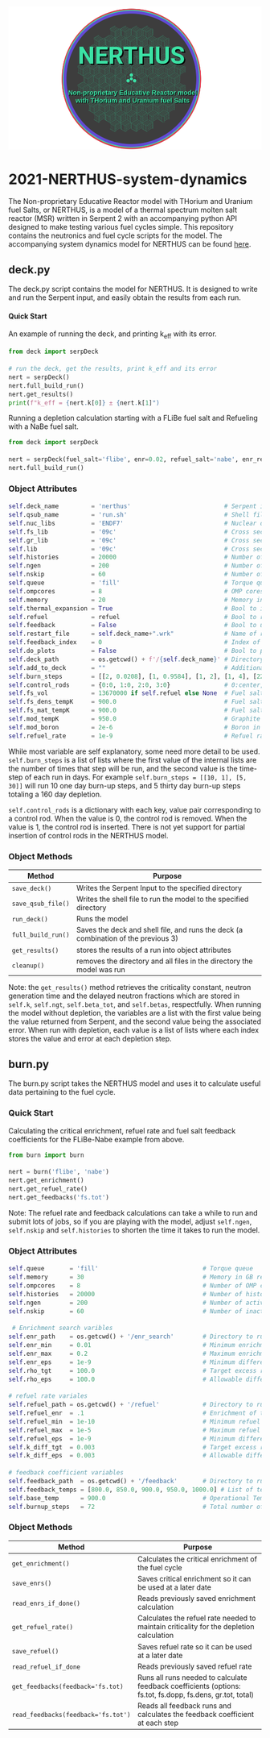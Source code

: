![alt text](https://github.com/ondrejch/2022-NERTHUS-neutronics/blob/main/images/NERTHUS_logo.png "NERTHUS")

# 2021-NERTHUS-system-dynamics
The Non-proprietary Educative Reactor model with THorium and Uranium fuel Salts, or NERTHUS, is a model of a thermal spectrum molten salt reactor (MSR) written in Serpent 2 with an accompanying python API designed to make testing various fuel cycles simple. This repository contains the neutronics and fuel cycle scripts for the model. The accompanying system dynamics model for NERTHUS can be found [here](https://github.com/ondrejch/2021-NERTHUS-core). 

## deck.py

The deck.py script contains the model for NERTHUS. It is designed to write and run the Serpent input, and easily obtain the results from each run.

#### Quick Start

An example of running the deck, and printing k<sub>eff</sub> with its error. 
```python
from deck import serpDeck

# run the deck, get the results, print k_eff and its error
nert = serpDeck()
nert.full_build_run()
nert.get_results()
print(f"k_eff = {nert.k[0]} ± {nert.k[1]")
```

Running a depletion calculation starting with a FLiBe fuel salt and Refueling with a NaBe fuel salt.

```python
from deck import serpDeck

nert = serpDeck(fuel_salt='flibe', enr=0.02, refuel_salt='nabe', enr_ref=0.1, refuel=True)
nert.full_build_run()
```

### Object Attributes

```python
self.deck_name         = 'nerthus'                          # Serpent input file name
self.qsub_name         = 'run.sh'                           # Shell file name which runs SERPENT
self.nuc_libs          = 'ENDF7'                            # Nuclear data library
self.fs_lib            = '09c'                              # Cross section temperature selection for fuel salt
self.gr_lib            = '09c'                              # Cross section temperature selection for graphite
self.lib               = '09c'                              # Cross section temperature selection for other materials
self.histories         = 20000                              # Number of histories to run per generation
self.ngen              = 200                                # Number of active generations
self.nskip             = 60                                 # Number of inactive generations
self.queue             = 'fill'                             # Torque queue ('local' to run on your machine)
self.ompcores          = 8                                  # OMP cores used when running SERPENT
self.memory            = 20                                 # Memory in GB requested for node
self.thermal_expansion = True                               # Bool to include thermal expansion; if False, reactor is modeled at 900K
self.refuel            = refuel                             # Bool to run burnup calculation
self.feedback          = False                              # Bool to use restart file
self.restart_file      = self.deck_name+".wrk"              # Name of restart file
self.feedback_index    = 0                                  # Index of burnup step to read material definitions from restart file
self.do_plots          = False                              # Bool to plot core
self.deck_path         = os.getcwd() + f'/{self.deck_name}' # Directory where SERPENT is ran
self.add_to_deck       = ""                                 # Additional Serpent inputs you want to add to the deck
self.burn_steps        = [[2, 0.0208], [1, 0.9584], [1, 2], [1, 4], [22, 7], [44, 30]] # depletion steps  
self.control_rods      = {0:0, 1:0, 2:0, 3:0}               # 0:center, 1:top, 2:bottom left, 3:bottom right; 0:fully removed, 1:fully inserted
self.fs_vol            = 13670000 if self.refuel else None  # Fuel salt volume if refueling
self.fs_dens_tempK     = 900.0                              # Fuel salt temp. used for density calc. [K]
self.fs_mat_tempK      = 900.0                              # Fuel salt temp. used for material XS [K]
self.mod_tempK         = 950.0                              # Graphite temp.
self.mod_boron         = 2e-6                               # Boron in graphite (2ppm default)
self.refuel_rate       = 1e-9                               # Refuel rate of the reactor
```

While most variable are self explanatory, some need more detail to be used.
`self.burn_steps` is a list of lists where the first value of the internal lists are the number of times that step will be run, and the second value is the time-step of each run in days.
For example `self.burn_steps = [[10, 1], [5, 30]]` will run 10 one day burn-up steps, and 5 thirty day burn-up steps totaling a 160 day depletion.

`self.control_rods` is a dictionary with each key, value pair corresponding to a control rod.
When the value is 0, the control rod is removed.
When the value is 1, the control rod is inserted.
There is not yet support for partial insertion of control rods in the NERTHUS model.

### Object Methods


| Method             | Purpose                                                                           |
| ------------------ | --------------------------------------------------------------------------------- |
| `save_deck()`      | Writes the Serpent Input to the specified directory                               |
| `save_qsub_file()` | Writes the shell file to run the model to the specified directory                 |
| `run_deck()`       | Runs the model                                                                    |
| `full_build_run()` | Saves the deck and shell file, and runs the deck (a combination of the previous 3)|
| `get_results()`    | stores the results of a run into object attributes                                |
| `cleanup()`        | removes the directory and all files in the directory the model was run            | 

Note: the `get_results()` method retrieves the criticality constant, neutron generation time and the delayed neutron fractions which are stored in `self.k`, `self.ngt`, `self.beta_tot`, and `self.betas`, respectfully. When running the model without depletion, the variables are a list with the first value being the value returned from Serpent, and the second value being the associated error. When run with depletion, each value is a list of lists where each index stores the value and error at each depletion step.

## burn.py
The burn.py script takes the NERTHUS model and uses it to calculate useful data pertaining to the fuel cycle.

### Quick Start

Calculating the critical enrichment, refuel rate and fuel salt feedback coefficients for the FLiBe-Nabe example from above.

```python
from burn import burn

nert = burn('flibe', 'nabe')
nert.get_enrichment()
nert.get_refuel_rate()
nert.get_feedbacks('fs.tot')
```
Note: The refuel rate and feedback calculations can take a while to run and submit lots of jobs, so if you are playing with the model, adjust `self.ngen`, `self.nskip` and `self.histories` to shorten the time it takes to run the model.


### Object Attributes

```python
self.queue       = 'fill'                             # Torque queue
self.memory      = 30                                 # Memory in GB requested for job
self.ompcores    = 8                                  # Number of OMP cores to run job with
self.histories   = 20000                              # Number of histories per generation
self.ngen        = 200                                # Number of active generations
self.nskip       = 60                                 # Number of inactive generations

 # Enrichment search varibles
self.enr_path    = os.getcwd() + '/enr_search'        # Directory to run enrichment search in
self.enr_min     = 0.01                               # Minimum enrichment for the calculation
self.enr_max     = 0.2                                # Maximum enrichment for the calculation
self.enr_eps     = 1e-9                               # Minimum difference between enrichment values
self.rho_tgt     = 100.0                              # Target excess reactivity
self.rho_eps     = 100.0                              # Allowable difference in reacitvity and target reactivity

# refuel rate variales
self.refuel_path = os.getcwd() + '/refuel'            # Directory to run refuel calculation in
self.refuel_enr  = .1                                 # Enrichment of the refuel salt
self.refuel_min  = 1e-10                              # Minimum refuel rate value
self.refuel_max  = 1e-5                               # Maximum refuel rate value
self.refuel_eps  = 1e-9                               # Minimum difference between refuel rates
self.k_diff_tgt  = 0.003                              # Target excess reactivity
self.k_diff_eps  = 0.003                              # Allowable difference in reactivity and target reactivity

# feedback coefficient variables
self.feedback_path  = os.getcwd() + '/feedback'       # Directory to run feedback calculation in
self.feedback_temps = [800.0, 850.0, 900.0, 950.0, 1000.0] # List of temperaures used in the feedback calculation
self.base_temp      = 900.0                           # Operational Temperature of the Reactor
self.burnup_steps   = 72                              # Total number of burn-up steps used in the model
```

### Object Methods

| Method                              | Purpose                                                                                                    |
| ----------------------------------- | ---------------------------------------------------------------------------------------------------------- |
| `get_enrichment()`                  | Calculates the critical enrichment of the fuel cycle                                                       |
| `save_enrs()`                       | Saves critical enrichment so it can be used at a later date                                                |
| `read_enrs_if_done()`               | Reads previously saved enrichment calculation                                                              |
| `get_refuel_rate()`                 | Calculates the refuel rate needed to maintain criticality for the depletion calculation                    |
| `save_refuel()`                     | Saves refuel rate so it can be used at a later date                                                        |
| `read_refuel_if_done`               | Reads previously saved refuel rate                                                                         |
| `get_feedbacks(feedback='fs.tot)`   | Runs all runs needed to calculate feedback coefficients (options: fs.tot, fs.dopp, fs.dens, gr.tot, total) | 
| `read_feedbacks(feedback='fs.tot')` | Reads all feedback runs and calculates the feedback coefficient at each step                               |
















